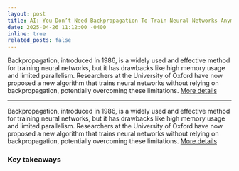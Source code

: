 ```yaml
---
layout: post
title: AI: You Don’t Need Backpropagation To Train Neural Networks Anymore
date: 2025-04-26 11:12:00 -0400
inline: true
related_posts: false
---
```


Backpropagation, introduced in 1986, is a widely used and effective method for training neural networks, but it has drawbacks like high memory usage and limited parallelism. Researchers at the University of Oxford have now proposed a new algorithm that trains neural networks without relying on backpropagation, potentially overcoming these limitations. [More details](https://ai.gopubby.com/you-dont-need-backpropagation-to-train-neural-networks-anymore-e989d75564cb)

---

Backpropagation, introduced in 1986, is a widely used and effective method for training neural networks, but it has drawbacks like high memory usage and limited parallelism. Researchers at the University of Oxford have now proposed a new algorithm that trains neural networks without relying on backpropagation, potentially overcoming these limitations. [More details](https://ai.gopubby.com/you-dont-need-backpropagation-to-train-neural-networks-anymore-e989d75564cb)

### Key takeaways
